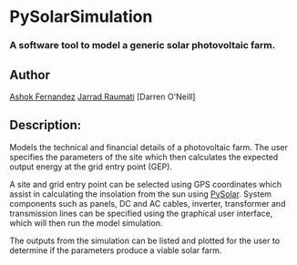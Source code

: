 # PySolarSimulation
### A software tool to model a generic solar photovoltaic farm.


## Author
[Ashok Fernandez](https://github.com/ashokfernandez/)
[Jarrad Raumati](https://github.com/jarradraumati/)
[Darren O'Neill]


## Description: 
Models the technical and financial details of a photovoltaic farm. The user
specifies the parameters of the site which then calculates the expected output
energy at the grid entry point (GEP).

A site and grid entry point can be selected using GPS coordinates which assist
in calculating the insolation from the sun using [PySolar](https://github.com/pingswept/pysolar).
System components such as panels, DC and AC cables, inverter, transformer and
transmission lines can be specified using the graphical user interface, which
will then run the model simulation.

The outputs from the simulation can be listed and plotted for the user to
determine if the parameters produce a viable solar farm.
